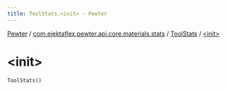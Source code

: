 ```yaml
---
title: ToolStats.<init> - Pewter
---
```


[Pewter](../../index.html) / [com.ejektaflex.pewter.api.core.materials.stats](../index.html) / [ToolStats](index.html) / [&lt;init&gt;](./-init-.html)

# &lt;init&gt;

`ToolStats()`